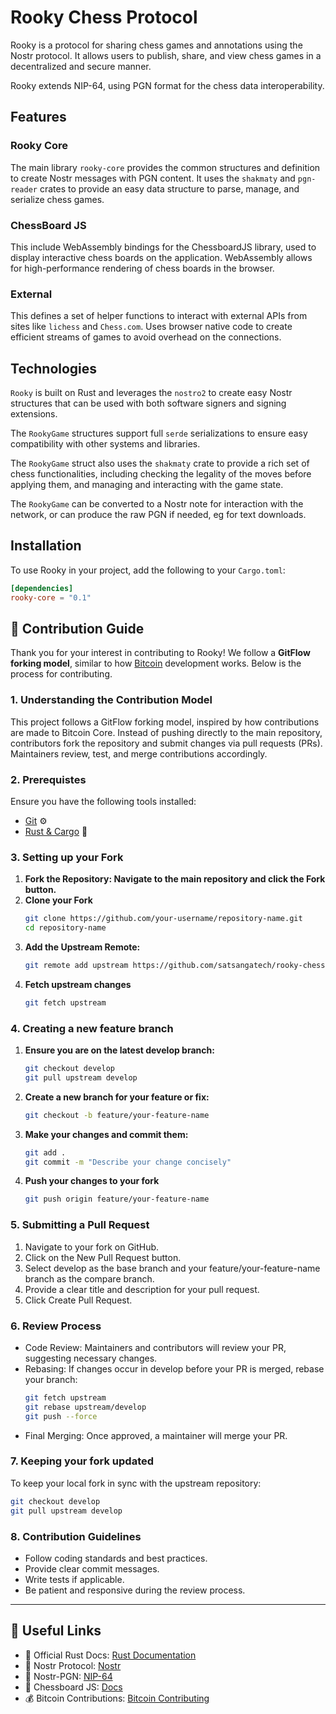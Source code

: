 # Rooky Chess Protocol

Rooky is a protocol for sharing chess games and annotations using the Nostr protocol. 
It allows users to publish, share, and view chess games in a decentralized and secure manner.

Rooky extends NIP-64, using PGN format for the chess data interoperability.

## Features 

### Rooky Core

The main library `rooky-core` provides the common structures and definition to create 
Nostr messages with PGN  content. It uses the `shakmaty` and `pgn-reader` crates to provide 
an easy data structure to parse, manage, and serialize chess games.

### ChessBoard JS

This include WebAssembly bindings for the ChessboardJS library, used to display  interactive 
chess boards on the application. WebAssembly allows for high-performance rendering of chess boards in the browser.


### External

This defines a set of helper functions to interact with external APIs from sites like `lichess` and `Chess.com`.
Uses browser native code to create efficient streams of games to avoid overhead on the connections.

## Technologies

`Rooky` is built on Rust and leverages the `nostro2` to create easy Nostr structures that can be used with 
both software signers and signing extensions.

The `RookyGame` structures support full `serde` serializations to ensure easy compatibility with other 
systems and libraries.

The `RookyGame` struct also uses the `shakmaty` crate to provide a rich set of chess functionalities, including 
checking the legality of the moves before applying them, and managing and interacting with the game state.

The `RookyGame` can be converted to a Nostr note for interaction with the network, or can produce the raw PGN 
if needed, eg for text downloads.

## Installation

To use Rooky in your project, add the following to your `Cargo.toml`:

```toml
[dependencies]
rooky-core = "0.1"
```

## 📜 Contribution Guide
Thank you for your interest in contributing to Rooky! We follow a **GitFlow forking model**, similar to how [Bitcoin](https://github.com/bitcoin/bitcoin/blob/master/CONTRIBUTING.md) development works. Below is the process for contributing.

### 1. Understanding the Contribution Model
This project follows a GitFlow forking model, inspired by how contributions are made to Bitcoin Core. Instead of pushing directly to the main repository, contributors fork the repository and submit changes via pull requests (PRs). Maintainers review, test, and merge contributions accordingly.

### 2. Prerequistes
Ensure you have the following tools installed:
- [Git](https://git-scm.com/) ⚙️
- [Rust & Cargo](https://www.rust-lang.org/tools/install) 🦀

### 3. Setting up your Fork
1. **Fork the Repository: Navigate to the main repository and click the Fork button.**
2. **Clone your Fork**
   ```sh
   git clone https://github.com/your-username/repository-name.git
   cd repository-name
   ```
3. **Add the Upstream Remote:**
   ```sh
   git remote add upstream https://github.com/satsangatech/rooky-chess-protocol
   ```
4. **Fetch upstream changes**
   ```sh
   git fetch upstream
   ```

### 4. Creating a new feature branch
1. **Ensure you are on the latest develop branch:**
   ```sh
   git checkout develop
   git pull upstream develop
   ```
2. **Create a new branch for your feature or fix:**
   ```sh
   git checkout -b feature/your-feature-name
   ```
3. **Make your changes and commit them:**
   ```sh
   git add .
   git commit -m "Describe your change concisely"
   ```
4. **Push your changes to your fork**
   ```sh
   git push origin feature/your-feature-name
   ```
   
### 5. Submitting a Pull Request
1. Navigate to your fork on GitHub.
2. Click on the New Pull Request button.
3. Select develop as the base branch and your feature/your-feature-name branch as the compare branch.
4. Provide a clear title and description for your pull request.
5. Click Create Pull Request.

### 6. Review Process
- Code Review: Maintainers and contributors will review your PR, suggesting necessary changes.
- Rebasing: If changes occur in develop before your PR is merged, rebase your branch:
  ```sh
  git fetch upstream
  git rebase upstream/develop
  git push --force
  ```
- Final Merging: Once approved, a maintainer will merge your PR.

### 7. Keeping your fork updated
To keep your local fork in sync with the upstream repository:
```sh
git checkout develop
git pull upstream develop
```

### 8. Contribution Guidelines
- Follow coding standards and best practices.
- Provide clear commit messages.
- Write tests if applicable.
- Be patient and responsive during the review process.
---

## 🔗 Useful Links

- 📜 Official Rust Docs: [Rust Documentation](https://doc.rust-lang.org/)
- 🔑 Nostr Protocol: [Nostr](https://nostr.com/)
- 🔑 Nostr-PGN: [NIP-64](https://github.com/nostr-protocol/nips/blob/master/64.md)
- 🔑 Chessboard JS: [Docs](https://chessboardjs.com/index.html)
- 💰 Bitcoin Contributions: [Bitcoin Contributing](https://github.com/bitcoin/bitcoin/blob/master/CONTRIBUTING.md)

